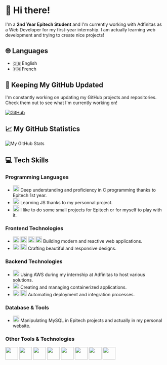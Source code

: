 # 👋 Hi there!

I'm a **2nd Year Epitech Student** and I'm currently working with Adfinitas as a Web Developer for my first-year internship. I am actually learning web development and trying to create nice projects!

## 🌐 Languages

- 🇬🇧 English
- 🇫🇷 French

## 🔄 Keeping My GitHub Updated

I'm constantly working on updating my GitHub projects and repositories. Check them out to see what I'm currently working on!

[![GitHub](https://img.shields.io/badge/-GitHub-181717?style=flat&logo=GitHub)](https://github.com/louistruptil)

## 📈 My GitHub Statistics

![My GitHub Stats](https://github-readme-stats.vercel.app/api?username=louistruptil&show_icons=true&theme=radical)

## 💻 Tech Skills

### Programming Languages
- <img src="https://skillicons.dev/icons?i=c" width="20" height="20" /> Deep understanding and proficiency in C programming thanks to Epitech 1st year.
- <img src="https://skillicons.dev/icons?i=js" width="20" height="20" /> Learning JS thanks to my personnal project.
- <img src="https://skillicons.dev/icons?i=python" width="20" height="20" /> I like to do some small projects for Epitech or for myself to play with it.

### Frontend Technologies
- <img src="https://skillicons.dev/icons?i=react" width="20" height="20" /> <img src="https://skillicons.dev/icons?i=next" width="20" height="20" /> <img src="https://skillicons.dev/icons?i=html" width="20" height="20" /> <img src="https://skillicons.dev/icons?i=svelte" width="20" height="20" /> Building modern and reactive web applications.
- <img src="https://skillicons.dev/icons?i=css" width="20" height="20" /> <img src="https://skillicons.dev/icons?i=tailwind" width="20" height="20" /> Crafting beautiful and responsive designs.

### Backend Technologies
- <a href="https://aws.amazon.com"><img src="https://skillicons.dev/icons?i=aws" width="20" height="20" /></a> Using AWS during my internship at Adfinitas to host various solutions.
- <a href="https://www.docker.com"><img src="https://skillicons.dev/icons?i=docker" width="20" height="20" /></a> Creating and managing containerized applications.
- <img src="https://skillicons.dev/icons?i=githubactions" width="20" height="20" /> <img src="https://skillicons.dev/icons?i=vercel" width="20" height="20" /> Automating deployment and integration processes.

### Database & Tools
- <img src="https://skillicons.dev/icons?i=mysql" width="20" height="20" /> Manipulating MySQL in Epitech projects and actually in my personal website.

### Other Tools & Technologies
<img src="https://skillicons.dev/icons?i=git" width="40" height="40" /> <img src="https://skillicons.dev/icons?i=github" width="40" height="40" /> <img src="https://skillicons.dev/icons?i=vscode" width="40" height="40" /> <img src="https://skillicons.dev/icons?i=figma" width="40" height="40" /> <img src="https://skillicons.dev/icons?i=bash" width="40" height="40" /> <img src="https://skillicons.dev/icons?i=notion" width="40" height="40" /> <img src="https://skillicons.dev/icons?i=apple" width="40" height="40" /> <img src="https://skillicons.dev/icons?i=idea" width="40" height="40" />
